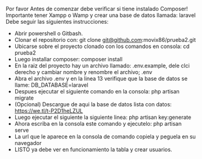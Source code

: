 
Por favor Antes de comenzar debe verificar si tiene instalado Composer! <br>
Importante tener Xampp o Wamp y crear una base de datos llamada: laravel <br>
Debe seguir las siguientes instrucciones:

- Abrir powershell o Gitbash.
- Clonar el repositorio con: git clone git@github.com:movix86/prueba2.git
- Ubicarse sobre el proyecto clonado con los comandos en consola: cd prueba2
- Luego installar composer: composer install
- En la raiz del proyecto hay un archivo llamado: .env.example, dele clci derecho y cambiar nombre y renombre el archivo; .env
- Abra el archivo .env y en la linea 13 verifique que la base de datos se llame: DB_DATABASE=laravel
- Despues ejecutar el siguiente comando en la consola: php artisan migrate
- (Opcional) Descargue de aqui la base de datos lista con datos: https://we.tl/t-P2D1heLZUL
- Luego ejecutar el siguiente la siguiente linea: php artisan key:generate
- Ahora escriba en la consola este comando y ejecutelo: php artisan serve
- La url que le aparece en la consola de comando copiela y peguela en su navegador
- LISTO ya debe ver en funcionamiento la tabla y crear usuarios.

